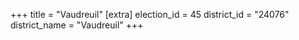 +++
title = "Vaudreuil"
[extra]
election_id = 45
district_id = "24076"
district_name = "Vaudreuil"
+++
